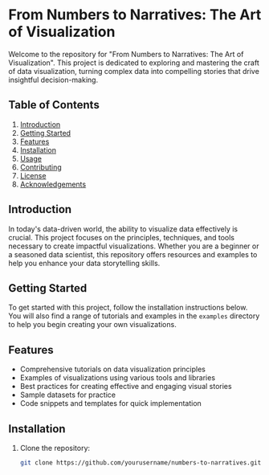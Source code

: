 # From Numbers to Narratives: The Art of Visualization

Welcome to the repository for "From Numbers to Narratives: The Art of Visualization". This project is dedicated to exploring and mastering the craft of data visualization, turning complex data into compelling stories that drive insightful decision-making.

## Table of Contents
1. [Introduction](#introduction)
2. [Getting Started](#getting-started)
3. [Features](#features)
4. [Installation](#installation)
5. [Usage](#usage)
6. [Contributing](#contributing)
7. [License](#license)
8. [Acknowledgements](#acknowledgements)

## Introduction
In today's data-driven world, the ability to visualize data effectively is crucial. This project focuses on the principles, techniques, and tools necessary to create impactful visualizations. Whether you are a beginner or a seasoned data scientist, this repository offers resources and examples to help you enhance your data storytelling skills.

## Getting Started
To get started with this project, follow the installation instructions below. You will also find a range of tutorials and examples in the `examples` directory to help you begin creating your own visualizations.

## Features
- Comprehensive tutorials on data visualization principles
- Examples of visualizations using various tools and libraries
- Best practices for creating effective and engaging visual stories
- Sample datasets for practice
- Code snippets and templates for quick implementation

## Installation
1. Clone the repository:
   ```bash
   git clone https://github.com/yourusername/numbers-to-narratives.git
